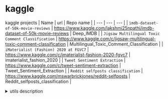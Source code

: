 # kaggle
kaggle projects
| Name | url | Repo name |
| --- | --- | --- |
| `imdb-dataset-of-50k-movie-reviews` | https://www.kaggle.com/lakshmi25npathi/imdb-dataset-of-50k-movie-reviews | Deep_IMDB |
| `Jigsaw Multilingual Toxic Comment Classification` | https://www.kaggle.com/c/jigsaw-multilingual-toxic-comment-classification | Multilingual_Toxic_Comment_Classification |
| `iMaterialist (Fashion) 2020 at FGVC7` | https://www.kaggle.com/c/imaterialist-fashion-2020-fgvc7 | imaterialist_fashion_2020 |
| `Tweet Sentiment Extraction` | https://www.kaggle.com/c/tweet-sentiment-extraction | Tweet_Sentiment_Extraction |
| `Reddit selfposts classification` | https://www.kaggle.com/mswarbrickjones/reddit-selfposts | Reddit_selfposts_classification |


<details>
<summary>utils description</summary>

+ setup.py
    + set_TPU: config TPU for tensorflow
    + methdispatch: Adjustment of @singledispatchmethod usage to a python version lower than 3.8.
+ text.py
    + clean_text: Clean the text
    + create_tfds_dataset: create tfds dataset
    + textAugmentation: perform text augmentation
        + get_most_similar: get most similar words
        + get_MLM: return mask language model output (for example 'This is <mask> cool' -> 'This is pretty cool')
        + get_synonym: return the synonym of a word
        + get_translation: translate text using google API
+ text_models.py
    + BertInputs: create a BERT inputs
    + XLNetInputs: create a XLNet inputs and build a model
+ vision.py
    + refine_masks: refine the mask to avoid overlapping
    + resize_image: resize the image by the config settigs